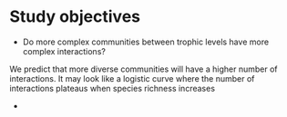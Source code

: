 # Study objectives
- Do more complex communities between trophic levels have more complex interactions?

We predict that more diverse communities will have a higher number of interactions. It may look like a logistic curve where the number of interactions plateaus when species richness increases

- 







